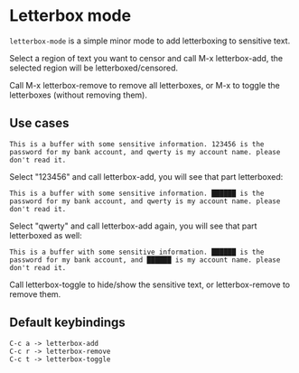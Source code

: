 # Letterbox mode
`letterbox-mode` is a simple minor mode to add letterboxing to sensitive text.

Select a region of text you want to censor and call M-x letterbox-add, the selected region will be letterboxed/censored.

Call M-x letterbox-remove to remove all letterboxes, or M-x to toggle the letterboxes (without removing them).

## Use cases
	
	This is a buffer with some sensitive information. 123456 is the password for my bank account, and qwerty is my account name. please don't read it.
	
Select "123456" and call letterbox-add, you will see that part letterboxed:

	This is a buffer with some sensitive information. ██████ is the password for my bank account, and qwerty is my account name. please don't read it.
	
Select "qwerty" and call letterbox-add again, you will see that part letterboxed as well:

	This is a buffer with some sensitive information. ██████ is the password for my bank account, and ██████ is my account name. please don't read it.
	
Call letterbox-toggle to hide/show the sensitive text, or letterbox-remove to remove them.

## Default keybindings

```
C-c a -> letterbox-add
C-c r -> letterbox-remove
C-c t -> letterbox-toggle
```
